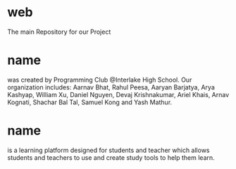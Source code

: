 # web
The main Repository for our Project
# name 
was created by Programming Club @Interlake High School. 
Our organization includes:
Aarnav Bhat, Rahul Peesa, Aaryan Barjatya, Arya Kashyap, William Xu, Daniel Nguyen, Devaj Krishnakumar, Ariel Khais, Arnav Kognati, Shachar Bal Tal, Samuel Kong and Yash Mathur.
# name 
is a learning platform designed for students and teacher which allows students and teachers to use and create study tools to help them learn.
